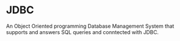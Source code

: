 # JDBC
An Object Oriented programming Database Management System that supports and answers SQL
queries and conntected with JDBC.
